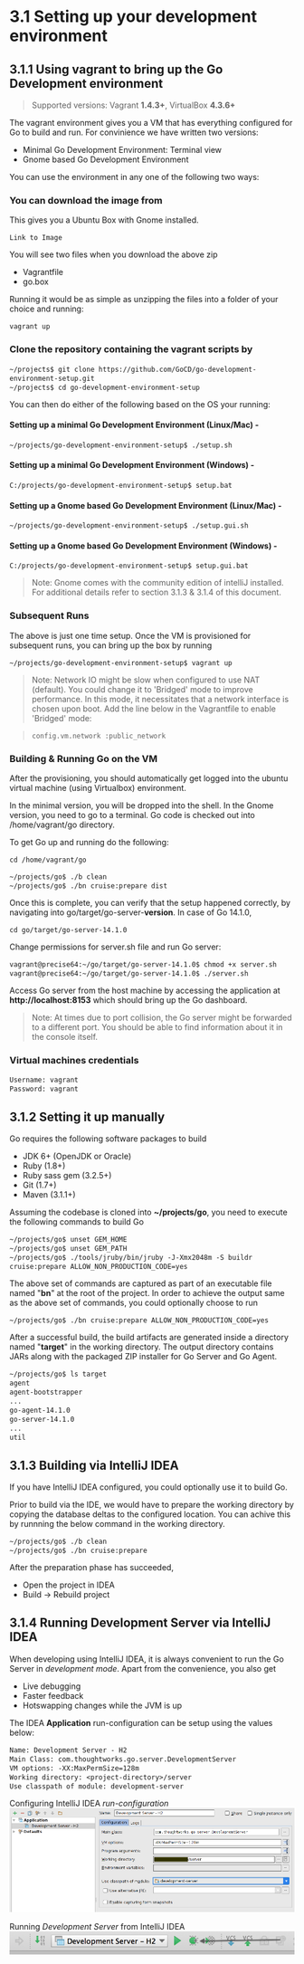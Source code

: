 # 3.1 Setting up your development environment

## 3.1.1 Using vagrant to bring up the Go Development environment

> Supported versions: Vagrant **1.4.3+**, VirtualBox **4.3.6+**

The vagrant environment gives you a VM that has everything configured for Go to build and run. For convinience we have written two versions:

- Minimal Go Development Environment: Terminal view
- Gnome based Go Development Environment


You can use the environment in any one of the following two ways:

### You can download the image from

This gives you a Ubuntu Box with Gnome installed.

```
Link to Image
```

You will see two files when you download the above zip

- Vagrantfile
- go.box

Running it would be as simple as unzipping the files into a folder of your choice and running:

```
vagrant up
```

### Clone the repository containing the vagrant scripts by

```
~/projects$ git clone https://github.com/GoCD/go-development-environment-setup.git
~/projects$ cd go-development-environment-setup
```

You can then do either of the following based on the OS your running:

#### Setting up a minimal Go Development Environment (Linux/Mac) -

```
~/projects/go-development-environment-setup$ ./setup.sh
```

#### Setting up a minimal Go Development Environment (Windows) -

```
C:/projects/go-development-environment-setup$ setup.bat
```

#### Setting up a Gnome based Go Development Environment (Linux/Mac) -

```
~/projects/go-development-environment-setup$ ./setup.gui.sh
```

#### Setting up a Gnome based Go Development Environment (Windows) -

```
C:/projects/go-development-environment-setup$ setup.gui.bat
```

> Note: Gnome comes with the community edition of intelliJ installed. For additional details refer to section 3.1.3 & 3.1.4 of this document.

### Subsequent Runs

The above is just one time setup. Once the VM is provisioned for subsequent runs, you can bring up the box by running

```
~/projects/go-development-environment-setup$ vagrant up
```

> Note: Network IO might be slow when configured to use NAT (default). You could change it to 'Bridged' mode to improve performance. In this mode, it necessitates that a network interface is chosen upon boot. Add the line below in the Vagrantfile to enable 'Bridged' mode:

>
>```
>config.vm.network :public_network
>```

### Building & Running Go on the VM

After the provisioning, you should automatically get logged into the ubuntu virtual machine (using Virtualbox) environment.

In the minimal version, you will be dropped into the shell. In the Gnome version, you need to go to a terminal. Go code is checked out into /home/vagrant/go directory. 

To get Go up and running do the following:

```
cd /home/vagrant/go
```

```
~/projects/go$ ./b clean
~/projects/go$ ./bn cruise:prepare dist
```

Once this is complete, you can verify that the setup happened correctly, by navigating into go/target/go-server-**version**. In case of Go 14.1.0, 

```
cd go/target/go-server-14.1.0
```

Change permissions for server.sh file and run Go server:

```
vagrant@precise64:~/go/target/go-server-14.1.0$ chmod +x server.sh
vagrant@precise64:~/go/target/go-server-14.1.0$ ./server.sh
```

Access Go server from the host machine by accessing the application at **http://localhost:8153** which should bring up the Go dashboard.

> Note: At times due to port collision, the Go server might be forwarded to a different port. You should be able to find information about it in the console itself. 

### Virtual machines credentials

```
Username: vagrant
Password: vagrant
```

## 3.1.2 Setting it up manually

Go requires the following software packages to build

-   JDK 6+ (OpenJDK or Oracle)
-   Ruby (1.8+)
-   Ruby sass gem (3.2.5+)
-   Git (1.7+)
-   Maven (3.1.1+)

Assuming the codebase is cloned into **~/projects/go**, you need to execute the
following commands to build Go

```
~/projects/go$ unset GEM_HOME
~/projects/go$ unset GEM_PATH
~/projects/go$ ./tools/jruby/bin/jruby -J-Xmx2048m -S buildr cruise:prepare ALLOW_NON_PRODUCTION_CODE=yes
```

The above set of commands are captured as part of an executable file named
"**bn**" at the root of the project. In order to achieve the output same as the
above set of commands, you could optionally choose to run

```
~/projects/go$ ./bn cruise:prepare ALLOW_NON_PRODUCTION_CODE=yes
```

After a successful build, the build artifacts are generated inside a directory
named "**target**" in the working directory. The output directory contains JARs
along with the packaged ZIP installer for Go Server and Go Agent.

```
~/projects/go$ ls target
agent
agent-bootstrapper
...
go-agent-14.1.0
go-server-14.1.0
...
util
```

## 3.1.3 Building via IntelliJ IDEA

If you have IntelliJ IDEA configured, you could optionally use it to build Go. 

Prior to build via the IDE, we would have to prepare the working directory by copying the database deltas to the configured location. You can achive this by runnning the below command in the working directory.

```
~/projects/go$ ./b clean
~/projects/go$ ./bn cruise:prepare
```

After the preparation phase has succeeded, 

- Open the project in IDEA
- Build -> Rebuild project

## 3.1.4 Running Development Server via IntelliJ IDEA

When developing using IntelliJ IDEA, it is always convenient to run the Go Server in *development mode*. Apart from the convenience, you also get

- Live debugging
- Faster feedback
- Hotswapping changes while the JVM is up

The IDEA **Application** run-configuration can be setup using the values below:

```
Name: Development Server - H2
Main Class: com.thoughtworks.go.server.DevelopmentServer
VM options: -XX:MaxPermSize=128m
Working directory: <project-directory>/server
Use classpath of module: development-server
```

Configuring IntelliJ IDEA *run-configuration*
![](images/idea_run_configuration_development_server.png)

Running *Development Server* from IntelliJ IDEA
![](images/idea_run_configuration.png)
